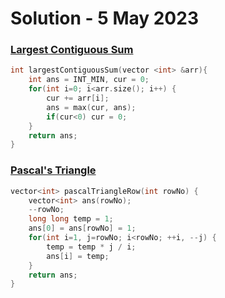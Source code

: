 # Solution - 5 May 2023

### [Largest Contiguous Sum](https://workat.tech/problem-solving/practice/largest-contiguous)

```cpp
int largestContiguousSum(vector <int> &arr){
	int ans = INT_MIN, cur = 0;
	for(int i=0; i<arr.size(); i++) {
		cur += arr[i];
		ans = max(cur, ans);
		if(cur<0) cur = 0;
	}
	return ans;
}
```

### [Pascal's Triangle](https://workat.tech/problem-solving/practice/pascals-triangle)

```cpp
vector<int> pascalTriangleRow(int rowNo) {
	vector<int> ans(rowNo);
	--rowNo;
	long long temp = 1;
	ans[0] = ans[rowNo] = 1;
	for(int i=1, j=rowNo; i<rowNo; ++i, --j) {
		temp = temp * j / i;
		ans[i] = temp;
	}
	return ans;
}
```
